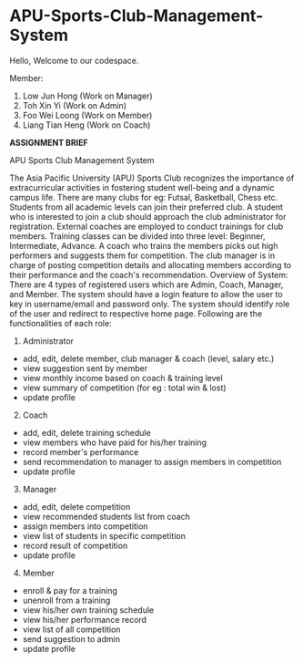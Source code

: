 # APU-Sports-Club-Management-System

Hello, Welcome to our codespace. 

Member:
  1. Low Jun Hong (Work on Manager)
  2. Toh Xin Yi (Work on Admin)
  3. Foo Wei Loong (Work on Member)
  4. Liang Tian Heng (Work on Coach)

**ASSIGNMENT BRIEF**

APU Sports Club Management System

The Asia Pacific University (APU) Sports Club recognizes the importance of extracurricular
activities in fostering student well-being and a dynamic campus life. There are many clubs for eg:
Futsal, Basketball, Chess etc. Students from all academic levels can join their preferred club.
A student who is interested to join a club should approach the club administrator for registration.
External coaches are employed to conduct trainings for club members. Training classes can be
divided into three level: Beginner, Intermediate, Advance. A coach who trains the members picks
out high performers and suggests them for competition.
The club manager is in charge of posting competition details and allocating members according
to their performance and the coach's recommendation.
Overview of System:
There are 4 types of registered users which are Admin, Coach, Manager, and Member.
The system should have a login feature to allow the user to key in username/email and password
only. The system should identify role of the user and redirect to respective home page.
Following are the functionalities of each role:

1. Administrator
- add, edit, delete member, club manager & coach (level, salary etc.)
- view suggestion sent by member
- view monthly income based on coach & training level
- view summary of competition (for eg : total win & lost)
- update profile

2. Coach
- add, edit, delete training schedule
- view members who have paid for his/her training
- record member's performance
- send recommendation to manager to assign members in competition
- update profile
  
3. Manager
- add, edit, delete competition
- view recommended students list from coach
- assign members into competition
- view list of students in specific competition
- record result of competition
- update profile
  
4. Member
- enroll & pay for a training
- unenroll from a training
- view his/her own training schedule
- view his/her performance record
- view list of all competition
- send suggestion to admin
- update profile
